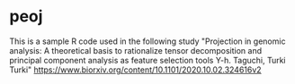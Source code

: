# peoj
This is a sample R code used in the following study 
"Projection in genomic analysis: A theoretical basis to rationalize tensor decomposition and principal component analysis as feature selection tools
Y-h. Taguchi, Turki Turki"
https://www.biorxiv.org/content/10.1101/2020.10.02.324616v2
